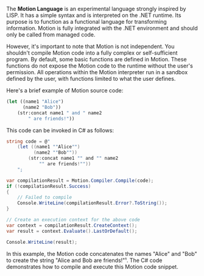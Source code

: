 ﻿The **Motion Language** is an experimental language strongly inspired by LISP. It has a simple syntax and is interpreted on the .NET runtime. Its purpose is to function as a functional language for transforming information. Motion is fully integrated with the .NET environment and should only be called from managed code.

However, it's important to note that Motion is not independent. You shouldn't compile Motion code into a fully complex or self-sufficient program. By default, some basic functions are defined in Motion. These functions do not expose the Motion code to the runtime without the user's permission. All operations within the Motion interpreter run in a sandbox defined by the user, with functions limited to what the user defines.

Here's a brief example of Motion source code:

```lisp
(let ((name1 "Alice")
      (name2 "Bob"))
    (str:concat name1 " and " name2
        " are friends!"))
```

This code can be invoked in C# as follows:

```csharp
string code = @"
    (let ((name1 ""Alice"")
          (name2 ""Bob""))
        (str:concat name1 "" and "" name2
            "" are friends!""))
    ";

var compilationResult = Motion.Compiler.Compile(code);
if (!compilationResult.Success)
{
    // Failed to compile
    Console.WriteLine(compilationResult.Error?.ToString());
}

// Create an execution context for the above code
var context = compilationResult.CreateContext();
var result = context.Evaluate().LastOrDefault();

Console.WriteLine(result);
```

In this example, the Motion code concatenates the names "Alice" and "Bob" to create the string "Alice and Bob are friends!"¹. The C# code demonstrates how to compile and execute this Motion code snippet.
